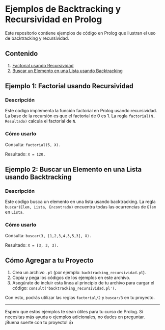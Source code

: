 # Ejemplos de Backtracking y Recursividad en Prolog

Este repositorio contiene ejemplos de código en Prolog que ilustran el uso de backtracking y recursividad.

## Contenido

1. [Factorial usando Recursividad](#ejemplo-1-factorial-usando-recursividad)
2. [Buscar un Elemento en una Lista usando Backtracking](#ejemplo-2-buscar-un-elemento-en-una-lista-usando-backtracking)

## Ejemplo 1: Factorial usando Recursividad

### Descripción

Este código implementa la función factorial en Prolog usando recursividad. La base de la recursión es que el factorial de 0 es 1. La regla `factorial(N, Resultado)` calcula el factorial de `N`.

### Cómo usarlo

Consulta: `factorial(5, X).`

Resultado: `X = 120.`

## Ejemplo 2: Buscar un Elemento en una Lista usando Backtracking

### Descripción

Este código busca un elemento en una lista usando backtracking. La regla `buscar(Elem, Lista, Encontrado)` encuentra todas las ocurrencias de `Elem` en `Lista`.

### Cómo usarlo

Consulta: `buscar(3, [1,2,3,4,3,5,3], X).`

Resultado: `X = [3, 3, 3].`

## Cómo Agregar a tu Proyecto

1. Crea un archivo `.pl` (por ejemplo: `backtracking_recursividad.pl`).
2. Copia y pega los códigos de los ejemplos en este archivo.
3. Asegúrate de incluir esta línea al principio de tu archivo para cargar el código: `consult('backtracking_recursividad.pl').`

Con esto, podrás utilizar las reglas `factorial/2` y `buscar/3` en tu proyecto.

---

Espero que estos ejemplos te sean útiles para tu curso de Prolog. Si necesitas más ayuda o ejemplos adicionales, no dudes en preguntar. ¡Buena suerte con tu proyecto! 👍
